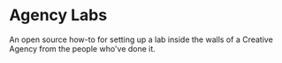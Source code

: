 Agency Labs
=========

An open source how-to for setting up a lab inside the walls of a Creative Agency from the people who've done it.
